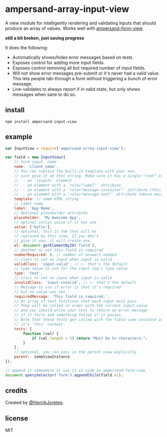 # ampersand-array-input-view

A view module for intelligently rendering and validating inputs that should produce an array of values. Works well with [ampersand-form-view](ampersandjs/ampersand-form-view).

**still a bit broken, just saving progress**

It does the following:

- Automatically shows/hides error messages based on tests
- Exposes control for adding more input fields.
- Exposes control removing all but required number of input fields.
- Will not show error messages pre-submit or it's never had a valid value. This lets people tab-through a form without triggering a bunch of error message.
- Live-validates to always report if in valid state, but only shows messages when sane to do so.

## install

```
npm install ampersand-input-view
```

## example

```javascript
var InputView = require('ampersand-array-input-view');

var field = new InputView({
    // form input `name`
    name: 'client_name',
    // You can replace the built-in template with your own.
    // just give it an html string. Make sure it has a single "root" element that contains:
    //  - an `<input>` element
    //  - an element with a `role="label"` attribute
    //  - an element with a `role="message-container"` attribute (this we'll show/hide)
    //  - an elememt with a `role="message-text"` attribute (where message text goes for error)
    template: // some HTML string
    // Label name
    label: 'App Name',
    // Optional placeholder attribute
    placeholder: 'My Awesome App',
    // optinal intial value if it has one
    value: ['hello'],
    // optional, this is the that will be 
    // replaced by this view. If you don't
    // give it one, it will create one.
    el: document.getElementByID('field'),
    // whether or not this field is required
    numberRequired: 0, // number of answers needed
    // class to set on input when input is valid
    validClass: 'input-valid', // <- that's the default
    // type value to use for the input tag's type value
    type: 'text',
    // class to set on input when input is valid
    invalidClass: 'input-invalid', // <- that's the default
    // Message to use if error is that it's required
    // but no value was set.
    requiredMessage: 'This field is required.',
    // An array of test functions that each input must pass.
    // They will be called in order with the current input value 
    // and you should write your test to return an error message
    // if it fails and something falsey if it passes.
    // Note that these tests get called with the field view instance as 
    // it's `this` context.
    tests: [
        function (val) {
            if (val.length < 5) return "Must be 5+ characters.";
        }
    ],
    // optional, you can pass in the parent view explicitly
    parent:  someViewInstance 
});

// append it somewhere or use it in side an ampersand-form-view
document.querySelector('form').appendChild(field.el);

```

## credits

Created by [@HenrikJoreteg](http://twitter.com/henrikjoreteg).

## license

MIT

